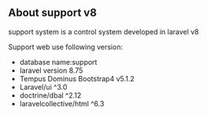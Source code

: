 ## About support v8
support system  is a control system developed in laravel v8

Support web use following version:

- database name:support
- laravel version 8.75
- Tempus Dominus Bootstrap4 v5.1.2
- Laravel/ui ^3.0
- doctrine/dbal ^2.12
- laravelcollective/html ^6.3
